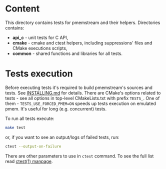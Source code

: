 # Content

This directory contains tests for pmemstream and their helpers.
Directories contains:

- **api_c** - unit tests for C API,
- **cmake** - cmake and ctest helpers, including suppressions' files and CMake executions scripts,
- **common** - shared functions and libraries for all tests.

# Tests execution

Before executing tests it's required to build pmemstream's sources and tests.
See [INSTALLING.md](../INSTALLING.md) for details. There are CMake's options related
to tests - see all options in top-level CMakeLists.txt with prefix `TESTS_`.
One of them - `TESTS_USE_FORCED_PMEM=ON` speeds up tests execution on emulated pmem.
It's useful for long (e.g. concurrent) tests.

To run all tests execute:

```sh
make test
```

or, if you want to see an output/logs of failed tests, run:

```sh
ctest --output-on-failure
```

There are other parameters to use in `ctest` command. To see the full list read
[ctest(1) manpage](https://cmake.org/cmake/help/latest/manual/ctest.1.html).

